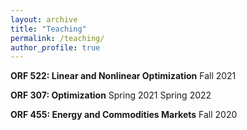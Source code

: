 ```yaml
---
layout: archive
title: "Teaching"
permalink: /teaching/
author_profile: true
---
```


**ORF 522: Linear and Nonlinear Optimization**
Fall 2021

**ORF 307: Optimization**
Spring 2021
Spring 2022

**ORF 455: Energy and Commodities Markets**
Fall 2020


